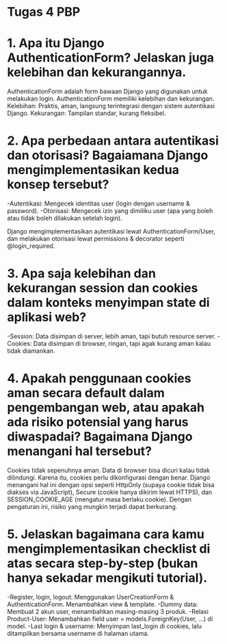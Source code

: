 # Tugas 4 PBP

# 1. Apa itu Django AuthenticationForm? Jelaskan juga kelebihan dan kekurangannya.
AuthenticationForm adalah form bawaan Django yang digunakan untuk melakukan login. AuthenticationForm memiliki kelebihan dan kekurangan. Kelebihan: Praktis, aman, langsung terintegrasi dengan sistem autentikasi Django.
Kekurangan: Tampilan standar, kurang fleksibel.

# 2. Apa perbedaan antara autentikasi dan otorisasi? Bagaiamana Django mengimplementasikan kedua konsep tersebut?
-Autentikasi: Mengecek identitas user (login dengan username & password).
-Otorisasi: Mengecek izin yang dimiliku user (apa yang boleh atau tidak boleh dilakukan setelah login).

Django mengimplementasikan autentikasi lewat AuthenticationForm/User, dan melakukan otorisasi lewat permissions & decorator seperti @login_required.

# 3. Apa saja kelebihan dan kekurangan session dan cookies dalam konteks menyimpan state di aplikasi web?
-Session: Data disimpan di server, lebih aman, tapi butuh resource server.
-Cookies: Data disimpan di browser, ringan, tapi agak kurang aman kalau tidak diamankan.

# 4. Apakah penggunaan cookies aman secara default dalam pengembangan web, atau apakah ada risiko potensial yang harus diwaspadai? Bagaimana Django menangani hal tersebut?
Cookies tidak sepenuhnya aman. Data di browser bisa dicuri kalau tidak dilindungi. Karena itu, cookies perlu dikonfigurasi dengan benar. Django menangani hal ini dengan opsi seperti HttpOnly (supaya cookie tidak bisa diakses via JavaScript), Secure (cookie hanya dikirim lewat HTTPS), dan SESSION_COOKIE_AGE (mengatur masa berlaku cookie). Dengan pengaturan ini, risiko yang mungkin terjadi dapat berkurang.

# 5. Jelaskan bagaimana cara kamu mengimplementasikan checklist di atas secara step-by-step (bukan hanya sekadar mengikuti tutorial).
-Register, login, logout: Menggunakan UserCreationForm & AuthenticationForm. Menambahkan view & template.
-Dummy data: Membuat 2 akun user, menambahkan masing-masing 3 produk.
-Relasi Product-User: Menambahkan field user = models.ForeignKey(User, ...) di model.
-Last login & username: Menyimpan last_login di cookies, lalu ditampilkan bersama username di halaman utama.